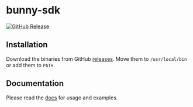 # bunny-sdk

[![GitHub Release](https://img.shields.io/github/v/release/jlarmstrongiv/bunny-sdk-cli)](https://github.com/jlarmstrongiv/bunny-sdk-cli/releases/latest)

## Installation

Download the binaries from GitHub [releases](https://github.com/jlarmstrongiv/bunny-sdk-cli/releases/latest). Move them to `/usr/local/bin` or add them to `PATH`.

## Documentation

Please read the [docs](https://bunny-launcher.com/bunny-sdk/cli/) for usage and examples.
